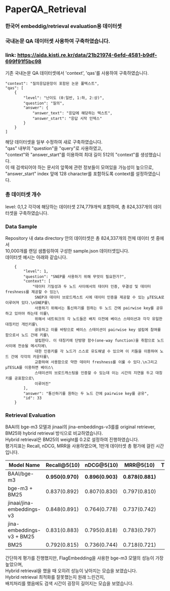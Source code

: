 # PaperQA_Retrieval
### 한국어 embeddig/retrieval evaluation용 데이터셋
### 국내논문 QA 데이터셋 사용하여 구축하였습니다.
### link: https://aida.kisti.re.kr/data/21b21974-6efd-4581-b9df-699f91f5bc98

기존 국내논문 QA 데이터셋에서 'context', 'qas'를 사용하여 구축하였습니다.  
```
"context": "질의응답문장이 포함된 논문 풀텍스트",
"qas": [
    {
        "level": "난이도 (0:일반, 1:하, 2:상)",
        "question": "질의",
        "answer": {
            "answer_text": "응답에 해당하는 텍스트",
            "answer_start": "응답 시작 인덱스"
        }
    }
]
```
해당 데이터셋을 일부 수정하여 새로 구축하였습니다.  
"qas" 내부의 "question"을 "query"로 사용하였고,  
"context"와 "answer_start"를 이용하여 최대 길이 512의 "context"를 생성했습니다.  
이 때 검색되어야 하는 문서의 앞쪽에 관련 정보들이 모여있을 가능성이 높으므로,  
"answer_start" index 앞에 128 character를 포함하도록 context를 설정하였습니다.

### 총 데이터셋 개수
level: 0,1,2 각각에 해당하는 데이터셋 274,779개씩 포함하여, 총 824,337개의 데이터셋을 구축하였습니다.

### Data Sample
Repository 내 data directory 안의 데이터셋은 총 824,337개의 전체 데이터 셋 중에서  
10,000개를 랜덤 샘플링하여 구성한 sample.json 데이터셋입니다.  
데이터셋 예시는 아래와 같습니다.
```
    {
        "level": 1,
        "question": "SNEP를 사용하기 위해 무엇이 필요한가?",
        "context": [
            "데이터 기밀성과 두 노드 사이에서의 데이터 인증, 무결성 및 데이터 freshness를 제공할 수 있는\
             SNEP과 데이터 브로드캐스트 시에 데이터 인증을 제공할 수 있는 μTESLA로 이루어져 있다.\nSNEP를\
             사용하기 위해서는 통신하기를 원하는 두 노드 간에 pairwise key를 공유하고 있어야 하는데 이를\
             위해서 네트워크의 각 노드들은 배치 이전에 베이스 스테이션과 각각 유일한 대칭키인 개인키를\
             공유하고 이를 바탕으로 베이스 스테이션이 pairwise key 설립에 참여를 함으로서 노드 간에 키를\
             설립한다. 이 대칭키에 단방향 함수(one-way function)을 취함으로 노드 사이에 전송될 메시지에\
             대한 인증키를 각 노드가 스스로 유도해낼 수 있으며 이 키들을 이용하여 노드 간에 각각의 카운터를\
             교환하여 사용함으로 약한 데이터 freshness를 이룰 수 있다.\n그리고 μTESLA를 이용하면 베이스\
             스테이션의 브로드캐스팅을 인증할 수 있는데 이는 시간의 지연을 두고 대칭키를 공표함으로\
             이루어진"
        ],
        "answer": "통신하기를 원하는 두 노드 간에 pairwise key를 공유",
        "id": 33
    }
```

### Retrieval Evaluation
BAAI의 bge-m3 모델과 jinaai의 jina-embeddings-v3를를 original retriever,  
BM25와 hybrid retrieval 방식으로 비교하였습니다.  
Hybrid retrieval은 BM25의 weight를 0.2로 설정하여 진행하였습니다.  
평가지표는 Recall, nDCG, MRR을 사용하였으며, 1만개 데이터셋 총 평가에 걸린 시간입니다.

|Model Name|Recall@5(10)|nDCG@5(10)|MRR@5(10)|Time(Sec.)|
|---|---|---|---|:---:|
|BAAI/bge-m3|**0.950(0.970)**|**0.896(0.903)**|**0.878(0.881)**|12|
|bge-m3 + BM25|0.837(0.892)|0.807(0.830)|0.797(0.810)|199|
|jinaai/jina-embeddings-v3|0.848(0.891)|0.764(0.778)|0.737(0.742)|**8**|
|jina-embeddings-v3 + BM25|0.831(0.883)|0.795(0.818)|0.783(0.797)|212|
|BM25|0.792(0.815)|0.736(0.744)|0.718(0.721)|196|

간단하게 평가를 진행했지만, FlagEmbedding을 사용한 bge-m3 모델의 성능이 가장 높았으며,  
Hybrid retrieval을 했을 때 오히려 성능이 낮아지는 모습을 보였습니다.  
Hybrid retrieval 최적화를 잘못했는지 원래 느린건지,  
배치처리를 했음에도 검색 시간이 굉장히 길어지는 모습을 보였습니다.